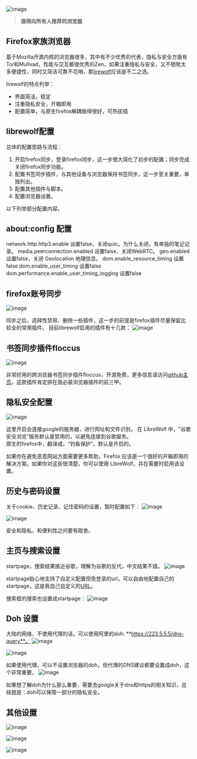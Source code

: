 ![image](https://github.com/user-attachments/assets/b7792b03-c8a2-4757-a877-1aeaad551d87)

> **值得向所有人推荐的浏览器**

## Firefox家族浏览器
基于Mozilla开源内核的浏览器很多，其中有不少优秀的代表，隐私与安全方面有Tor和Mullvad，性能与交互都很优秀的Zen，如果注重隐私与安全，又不牺牲太多便捷性，同时又简洁可靠不花哨，那[lirewolf](https://librewolf.net/)应该是不二之选。

lirewolf的特点列举：

- 界面简洁，稳定
- 注重隐私安全，开箱即用
- 配置简单，与原生firefox解耦做得很好，可热拔插

## librewolf配置

总体的配置思路与流程：

1. 开启firefox同步，登录firefox同步，这一步很大简化了初步的配置；同步完成关闭firefox同步功能。
2. 配置书签同步插件，与其他设备与浏览器保持书签同步。这一步至关重要，单独列出。
3. 配置其他插件与脚本。
4. 配置浏览器设置。

以下列举部分配置内容。

## about:config 配置
network.http.http3.enable          设置false，关闭quic。为什么关闭，有单独的笔记记录。
media.peerconnection.enabled          设置false，关闭WebRTC。
geo.enabled      设置false，关闭 Geolocation 地理信息。
dom.enable_resource_timing       设置false
dom.enable_user_timing              设置false
dom.performance.enable_user_timing_logging     设置false

## firefox账号同步
![image](https://github.com/user-attachments/assets/a3a68a21-af85-4ff9-8d4d-f30038d5f709)

同步之后，选择性禁用、删除一些插件，这一步的前提是firefox插件尽量保留比较全的常用插件。
目前librewolf启用的插件有十几款：
![image](https://github.com/user-attachments/assets/e1f41fb9-7b2d-4b3d-8be1-ced5090139be)

## 书签同步插件floccus
![image](https://github.com/user-attachments/assets/08b50fcf-74f6-4759-89e4-da97e45d2862)

非常好用的跨浏览器书签同步插件floccus，开源免费，更多信息请访问[github主页](https://github.com/floccusaddon/floccus)。这款插件肯定排在我必装浏览器插件的前三甲。

## 隐私安全配置
![image](https://github.com/user-attachments/assets/ca955ba9-4b88-4d3d-bea0-583c1724fd91)

这里开启会连接google的服务器，进行网址和文件识别， 在 LibreWolf 中，“谷歌安全浏览”服务默认是禁用的，以避免连接到谷歌服务。  
原生的firefox中，翻译成，“钓鱼保护”，默认是开启的。

如果你在避免恶意网站方面需要更多帮助，Firefox 应该是一个很好的开箱即用的解决方案。如果你对这些很清楚，你可以使用 LibreWolf，并在需要时启用该设置。  

## 历史与密码设置
关于cookie、历史记录、记住密码的设置，暂时配置如下：
![image](https://github.com/user-attachments/assets/faa78a76-780b-41b6-a5bd-d937479ed8b9)

![image](https://github.com/user-attachments/assets/652b0774-73bd-456f-99b9-e337a330a01e)

安全和隐私，和便利性之间要有取舍。

## 主页与搜索设置
startpage，搜索结果接近谷歌，理解为谷歌的反代，中文结果不错。
![image](https://github.com/user-attachments/assets/ebae1de2-c0a0-4540-b7d5-92a4efb1901f)

startpage贴心地支持了自定义配置但免登录的url，可以自由地配置自己的startpage，这是我自己自定义的[URL](https://www.startpage.com/do/mypage.pl?prfe=5d00644d4131f7bd709fbdfa6f350c6c3d7cc9d76797ea664f08e48998435769fa5b29b30041d21703458d3831d573374b989bc3dd6c6c3619bd7c17b8899f21bba5b4d74396d27dc88640)。

搜索框的搜索也设置成startpage：
![image](https://github.com/user-attachments/assets/13611707-c374-4862-9e2c-4f7526c84ce9)

## Doh 设置
大陆的网络，不使用代理的话，可以使用阿里的doh: **https://223.5.5.5/dns-query**。
![image](https://github.com/user-attachments/assets/9d692249-d592-4c88-8f23-4bd295beb10a)

![image](https://github.com/user-attachments/assets/a83b0ae4-c800-4a79-bda7-b026b34d5f03)

如果使用代理，可以不设置浏览器的doh，但代理的DNS建议都要设置成doh，这个非常重要。
![image](https://github.com/user-attachments/assets/4923cf07-00ad-4055-8f36-79fa8cb92788)

如果想了解doh为什么那么重要，需要去google关于dns和https的相关知识，总结就是：doh可以保障一部分的隐私安全。

## 其他设置
![image](https://github.com/user-attachments/assets/17ee9416-ff1b-42fb-a9fc-bae57498c2f4)

![image](https://github.com/user-attachments/assets/1e8b0593-c550-411a-a3cc-fd2c66a87a1c)

![image](https://github.com/user-attachments/assets/3b93c856-e95c-49b1-bd52-d2b5553aeb3e)




